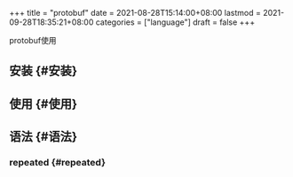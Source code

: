 +++
title = "protobuf"
date = 2021-08-28T15:14:00+08:00
lastmod = 2021-09-28T18:35:21+08:00
categories = ["language"]
draft = false
+++

protobuf使用

<!--more-->


## 安装 {#安装}


## 使用 {#使用}


## 语法 {#语法}


### repeated {#repeated}